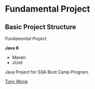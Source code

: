 # Fundamental Project
## Basic Project Structure

*Fundamental Project*

**Java 8**

* Maven
* JUnit

Java Project for SQA Boot Camp Program. 

[Tony Wong](https://github.com/TStarboard)
